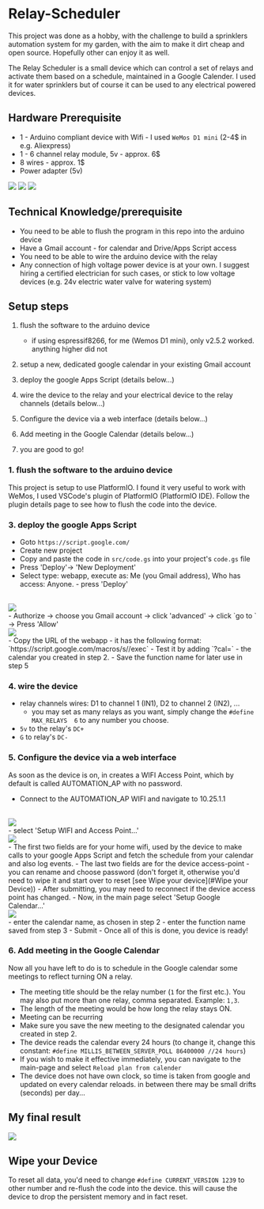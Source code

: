 # Relay-Scheduler

This project was done as a hobby, with the challenge to build a sprinklers automation system for my garden, with the aim to make it dirt cheap and open source.
Hopefully other can enjoy it as well.

The Relay Scheduler is a small device which can control a set of relays and activate them based on a schedule, maintained in a Google Calender.
I used it for water sprinklers but of course it can be used to any electrical powered devices.

## Hardware Prerequisite
- 1 - Arduino compliant device with Wifi - I used `WeMos D1 mini` (2-4$  in e.g. Aliexpress) 
- 1 - 6 channel relay module, 5v - approx. 6$
- 8 wires - approx. 1$
- Power adapter (5v)

<img src="media/wemos-d1-mini.png"/>
<img src="media/relay.png"/>
<img src="media/wires.png"/>


## Technical Knowledge/prerequisite 
- You need to be able to flush the program in this repo into the arduino device
- Have a Gmail account - for calendar and Drive/Apps Script access
- You need to be able to wire the arduino device with the relay
- Any connection of high voltage power device is at your own. I suggest hiring a certified electrician for such cases, or stick to low voltage devices (e.g. 24v electric water valve for watering system)

## Setup steps
1. flush the software to the arduino device
   - if using espressif8266, for me (Wemos D1 mini), only v2.5.2 worked. anything higher did not


2. setup a new, dedicated google calendar in your existing Gmail account
3. deploy the google Apps Script (details below...)
4. wire the device to the relay and your electrical device to the relay channels (details below...)
5. Configure the device via a web interface (details below...)
6. Add meeting in the Google Calendar (details below...)
6. you are good to go!

### 1. flush the software to the arduino device
This project is setup to use PlatformIO. I found it very useful to work with WeMos, I used VSCode's plugin of PlatformIO (PlatformIO IDE). Follow the plugin details page to see how to flush the code into the device.

### 3. deploy the google Apps Script
- Goto `https://script.google.com/`
- Create new project
- Copy and paste the code in `src/code.gs` into your project's `code.gs` file
- Press 'Deploy'-> 'New Deployment'
- Select type: webapp, execute as: Me (you Gmail address), Who has access: Anyone. - press 'Deploy'
<br/>
<img src="media/deploy.png"/>
<br/>
- Authorize -> choose you Gmail account -> click 'advanced' -> click `go to <your project name>` -> Press 'Allow'
<br/>
<img src="media/trust.png"/>
<br/>
- Copy the URL of the webapp - it has the following format: `https://script.google.com/macros/s/<function-name>/exec`
- Test it by adding `?cal=<calendar name>` - the calendar you created in step 2.
- Save the function name for later use in step 5


### 4. wire the device
- relay channels wires: D1 to channel 1 (IN1), D2 to channel 2 (IN2), ...
  - you may set as many relays as you want, simply change the `#define MAX_RELAYS  6` to any number you choose.
- `5v` to the relay's `DC+`
- `G` to relay's `DC-`

### 5. Configure the device via a web interface 
As soon as the device is on, in creates a WIFI Access Point, which by default is called AUTOMATION_AP with no password.
- Connect to the AUTOMATION_AP WIFI and navigate to 10.25.1.1
<br/>
<img src="media/main-page.png"/>
<br/>
- select 'Setup WIFI and Access Point...'
  <br/>
  <img src="media/setup-wifi.png"/>
  <br/>
  - The first two fields are for your home wifi, used by the  device to make calls to your google Apps Script and fetch the schedule from your calendar and also log events.
  - The last two fields are for the device access-point - you can rename and choose password (don't forget it, otherwise you'd need to wipe it and start over to reset [see Wipe your device](#Wipe your Device))
  - After submitting, you may need to reconnect if the device access point has changed.
- Now, in the main page select 'Setup Google Calendar...'
  <br/>
  <img src="media/setup-calendar.png"/>
  <br/>
  - enter the calendar name, as chosen in step 2
  - enter the function name saved from step 3
  - Submit
- Once all of this is done, you device is ready! 

### 6. Add meeting in the Google Calendar
Now all you have left to do is to schedule in the Google calendar some meetings to reflect turning ON a relay.

- The meeting title should be the relay number (`1` for the first etc.). You may also put more than one relay, comma separated. Example: `1,3`.
- The length of the meeting would be how long the relay stays ON.
- Meeting can be recurring
- Make sure you save the new meeting to the designated calendar you created in step 2. 
- The device reads the calendar every 24 hours (to change it, change this constant: `#define MILLIS_BETWEEN_SERVER_POLL 86400000 //24 hours`)
- If you wish to make it effective immediately, you can navigate to the main-page and select `Reload plan from calender`
- The device does not have own clock, so time is taken from google and updated on every calendar reloads. in between there may be small drifts (seconds) per day...



## My final result
<img src="media/final-product.jpeg"/>


## Wipe your Device
To reset all data, you'd need to change `#define CURRENT_VERSION 1239` to other number and re-flush the code into the device. this will cause the device to drop the persistent memory and in fact reset.